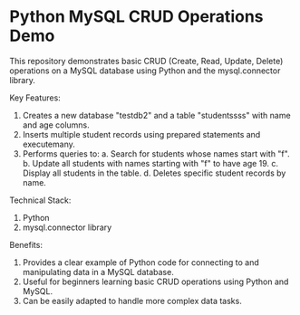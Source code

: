 # Python MySQL CRUD Operations Demo

This repository demonstrates basic CRUD (Create, Read, Update, Delete) operations on a MySQL database using Python and the mysql.connector library.

Key Features:
1. Creates a new database "testdb2" and a table "studentssss" with name and age columns.
2. Inserts multiple student records using prepared statements and executemany.
3. Performs queries to:
	a. Search for students whose names start with "f".
	b. Update all students with names starting with "f" to have age 19.
	c. Display all students in the table.
	d. Deletes specific student records by name.

Technical Stack:
1. Python
2. mysql.connector library

Benefits:
1. Provides a clear example of Python code for connecting to and manipulating data in a MySQL database.
2. Useful for beginners learning basic CRUD operations using Python and MySQL.
3. Can be easily adapted to handle more complex data tasks.
